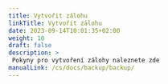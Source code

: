 ```yaml
---
title: Vytvořit zálohu
linkTitle: Vytvořit zálohu
date: 2023-09-14T10:01:35+02:00
weight: 10
draft: false
description: >
 Pokyny pro vytvoření zálohy naleznete zde
manualLink: /cs/docs/backup/backup/
---
```

<script>
  window.location.href = "/cs/docs/backup/backup/";
</script>
